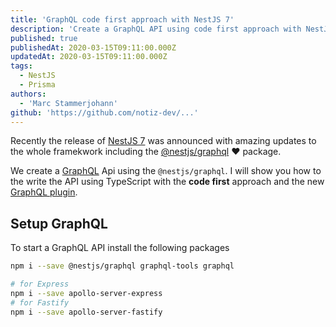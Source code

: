 ```yaml
---
title: 'GraphQL code first approach with NestJS 7'
description: 'Create a GraphQL API using code first approach with NestJS 7'
published: true
publishedAt: 2020-03-15T09:11:00.000Z
updatedAt: 2020-03-15T09:11:00.000Z
tags:
  - NestJS
  - Prisma
authors:
  - 'Marc Stammerjohann'
github: 'https://github.com/notiz-dev/...'
---
```


Recently the release of [NestJS 7](https://trilon.io/blog/announcing-nestjs-7-whats-new) was announced with amazing updates to the whole framekwork including the [@nestjs/graphql](https://docs.nestjs.com/graphql/quick-start) ❤️ package.

We create a [GraphQL](https://graphql.org/) Api using the `@nestjs/graphql`. I will show you how to the write the API using TypeScript with the **code first** approach and the new [GraphQL plugin](https://docs.nestjs.com/graphql/resolvers#cli-plugin).

## Setup GraphQL

To start a GraphQL API install the following packages

```bash
npm i --save @nestjs/graphql graphql-tools graphql

# for Express
npm i --save apollo-server-express
# for Fastify
npm i --save apollo-server-fastify
```
